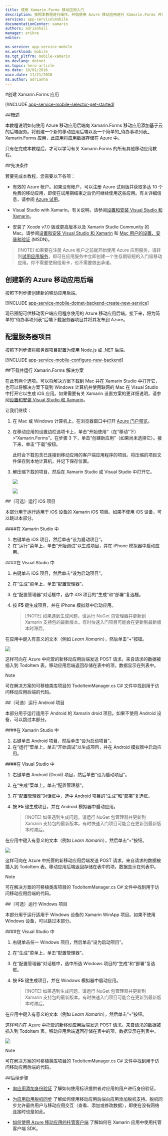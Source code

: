 ```yaml
---
title: 使用 Xamarin.Forms 移动应用入门
description: 按照本教程进行操作，开始使用 Azure 移动应用进行 Xamarin.Forms 开发
services: app-service\mobile
documentationCenter: xamarin
authors: adrianhall
manager: erikre
editor: 

ms.service: app-service-mobile
ms.workload: mobile
ms.tgt_pltfrm: mobile-xamarin
ms.devlang: dotnet
ms.topic: hero-article
ms.date: 10/01/2016
wacn.date: 11/21/2016
ms.author: adrianha
---
```


#创建 Xamarin.Forms 应用

[!INCLUDE [app-service-mobile-selector-get-started](../../includes/app-service-mobile-selector-get-started.md)]

##概述

本教程说明如何使用 Azure 移动应用后端向 Xamarin.Forms 移动应用添加基于云的后端服务。将创建一个新的移动应用后端以及一个简单的_待办事项列表_ Xamarin.Forms 应用，此应用将应用数据存储在 Azure 中。

只有在完成本教程后，才可以学习有关 Xamarin.Forms 的所有其他移动应用教程。

##先决条件

若要完成本教程，您需要以下各项：

* 有效的 Azure 帐户。如果没有帐户，可以注册 Azure 试用版并获取多达 10 个免费的移动应用，即使在试用期结束之后仍可继续使用这些应用。有关详细信息，请参阅 [Azure 试用](https://www.azure.cn/pricing/1rmb-trial/)。

* Visual Studio with Xamarin。有关说明，请参阅[设置和安装 Visual Studio 和 Xamarin](https://msdn.microsoft.com/zh-cn/library/mt613162.aspx)。

* 安装了 Xcode v7.0 版或更高版本以及 Xamarin Studio Community 的 Mac。请参阅[设置和安装 Visual Studio 和 Xamarin](https://msdn.microsoft.com/zh-cn/library/mt613162.aspx) 和 [Mac 用户的设置、安装和验证](https://msdn.microsoft.com/zh-cn/library/mt488770.aspx) (MSDN)。

>[!NOTE] 如果要在注册 Azure 帐户之前就开始使用 Azure 应用服务，请转到[试用应用服务](https://tryappservice.azure.com/?appServiceName=mobile)，即可在应用服务中立即创建一个生存期较短的入门级移动应用。你不需要使用信用卡，也不需要做出承诺。

## 创建新的 Azure 移动应用后端

按照下列步骤创建新的移动应用后端。

[!INCLUDE [app-service-mobile-dotnet-backend-create-new-service](../../includes/app-service-mobile-dotnet-backend-create-new-service.md)]

现已预配可供移动客户端应用程序使用的 Azure 移动应用后端。接下来，将为简单的“待办事项列表”后端下载服务器项目并将其发布到 Azure。

## 配置服务器项目

按照下列步骤将服务器项目配置为使用 Node.js 或 .NET 后端。

[!INCLUDE [app-service-mobile-configure-new-backend](../../includes/app-service-mobile-configure-new-backend.md)]

##下载并运行 Xamarin.Forms 解决方案

在此有两个选项。可以将解决方案下载到 Mac 并在 Xamarin Studio 中打开它，也可以将解决方案下载到 Windows 计算机并使用联网的 Mac 在 Visual Studio 中打开它以生成 iOS 应用。如果需要有关 Xamarin 设置方案的更详细说明，请参阅[设置和安装 Visual Studio 和 Xamarin](https://msdn.microsoft.com/zh-cn/library/mt613162.aspx)。

让我们继续：

 1. 在 Mac 或 Windows 计算机上，在浏览器窗口中打开 [Azure 门户预览]。
 2. 在移动应用的设置边栏选项卡上，单击“开始使用”（在“移动”下）>“Xamarin.Forms”。在步骤 3 下，单击“创建新应用”（如果尚未选择它）。接下来，单击“下载”按钮。

    此时会下载包含已连接到移动应用的客户端应用程序的项目。将压缩的项目文件保存到本地计算机，并记下保存位置。

 3. 解压缩下载的项目，然后在 Xamarin Studio 或 Visual Studio 中打开它。

    ![][9]

    ![][8]

##（可选）运行 iOS 项目

本部分用于运行适用于 iOS 设备的 Xamarin iOS 项目。如果不使用 iOS 设备，可以跳过本部分。

####在 Xamarin Studio 中

1. 右键单击 iOS 项目，然后单击“设为启动项目”。
2. 在“运行”菜单上，单击“开始调试”以生成项目，并在 iPhone 模拟器中启动应用。

####在 Visual Studio 中
1. 右键单击 iOS 项目，然后单击“设为启动项目”。
2. 在“生成”菜单上，单击“配置管理器”。
3. 在“配置管理器”对话框中，选中 iOS 项目的“生成”和“部署”复选框。
4. 按 **F5** 键生成项目，并在 iPhone 模拟器中启动应用。

    >[!NOTE] 如果遇到生成问题，请运行 NuGet 包管理器并更新到 Xamarin 支持包的最新版本。有时快速入门项目可能会在更新到最新版本时滞后。

在应用中键入有意义的文本（例如 _Learn Xamarin_），然后单击“+”按钮。

![][10]

这样可向在 Azure 中托管的新移动应用后端发送 POST 请求。来自请求的数据被插入到 TodoItem 表。移动应用后端返回存储在表中的项，数据显示在列表中。

>[!NOTE]
可在解决方案的可移植类库项目的 TodoItemManager.cs C# 文件中找到用于访问移动应用后端的代码。

##（可选）运行 Android 项目

本部分用于运行适用于 Android 的 Xamarin droid 项目。如果不使用 Android 设备，可以跳过本部分。

####在 Xamarin Studio 中

1. 右键单击 Android 项目，然后单击“设为启动项目”。
2. 在“运行”菜单上，单击“开始调试”以生成项目，并在 Android 模拟器中启动应用。

####在 Visual Studio 中
1. 右键单击 Android (Droid) 项目，然后单击“设为启动项目”。
4. 在“生成”菜单上，单击“配置管理器”。
5. 在“配置管理器”对话框中，选中 Android 项目的“生成”和“部署”复选框。
6. 按 **F5** 键生成项目，并在 Android 模拟器中启动应用。

    >[!NOTE] 如果遇到生成问题，请运行 NuGet 包管理器并更新到 Xamarin 支持包的最新版本。有时快速入门项目可能会在更新到最新版本时滞后。

在应用中键入有意义的文本（例如 _Learn Xamarin_），然后单击“+”按钮。

![][11]

这样可向在 Azure 中托管的新移动应用后端发送 POST 请求。来自请求的数据被插入到 TodoItem 表。移动应用后端返回存储在表中的项，数据显示在列表中。

> [!NOTE]
可在解决方案的可移植类库项目的 TodoItemManager.cs C# 文件中找到用于访问移动应用后端的代码。

##（可选）运行 Windows 项目

本部分用于运行适用于 Windows 设备的 Xamarin WinApp 项目。如果不使用 Windows 设备，可以跳过本部分。

####在 Visual Studio 中
1. 右键单击任一 Windows 项目，然后单击“设为启动项目”。
4. 在“生成”菜单上，单击“配置管理器”。
5. 在“配置管理器”对话框中，选中所选 Windows 项目的“生成”和“部署”复选框。
6. 按 **F5** 键生成项目，并在 Windows 模拟器中启动应用。

    >[!NOTE] 如果遇到生成问题，请运行 NuGet 包管理器并更新到 Xamarin 支持包的最新版本。有时快速入门项目可能会在更新到最新版本时滞后。

在应用中键入有意义的文本（例如 _Learn Xamarin_），然后单击“+”按钮。

这样可向在 Azure 中托管的新移动应用后端发送 POST 请求。来自请求的数据被插入到 TodoItem 表。移动应用后端返回存储在表中的项，数据显示在列表中。

![][12]

> [!NOTE]
可在解决方案的可移植类库项目的 TodoItemManager.cs C# 文件中找到用于访问移动应用后端的代码。

##后续步骤

* [向应用添加身份验证](./app-service-mobile-xamarin-forms-get-started-users.md) 
了解如何使用标识提供者对应用的用户进行身份验证。

* [为应用启用脱机同步](./app-service-mobile-xamarin-forms-get-started-offline-data.md)
  了解如何使用移动应用后端向应用添加脱机支持。脱机同步允许最终用户与移动应用交互（查看、添加或修改数据），即使在没有网络连接时也是如此。

* [如何使用 Azure 移动应用的托管客户端](./app-service-mobile-dotnet-how-to-use-client-library.md)
了解如何在 Xamarin 应用中使用托管客户端 SDK。

<!-- Anchors. -->
[Getting started with mobile app backends]: #getting-started
[Create a new mobile app backend]: #create-new-service
[Next Steps]: #next-steps

<!-- Images. -->
[6]: ./media/app-service-mobile-xamarin-forms-get-started/xamarin-forms-quickstart.png
[8]: ./media/app-service-mobile-xamarin-forms-get-started/xamarin-forms-quickstart-vs.png
[9]: ./media/app-service-mobile-xamarin-forms-get-started/xamarin-forms-quickstart-xs.png
[10]: ./media/app-service-mobile-xamarin-forms-get-started/mobile-quickstart-startup-ios.png
[11]: ./media/app-service-mobile-xamarin-forms-get-started/mobile-quickstart-startup-android.png
[12]: ./media/app-service-mobile-xamarin-forms-get-started/mobile-quickstart-startup-windows.png

<!-- URLs. -->
[Visual Studio Professional 2013]: https://www.visualstudio.com/downloads/download-visual-studio-vs
[Mobile app SDK]: http://go.microsoft.com/fwlink/?LinkId=257545
[Azure 门户预览]: https://portal.azure.cn/

<!---HONumber=Mooncake_0919_2016-->